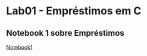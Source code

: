 # Lab01 - Empréstimos em C

## Notebook 1 sobre Empréstimos

[Notebook1](notebook/emprestimo01.ipynb)

